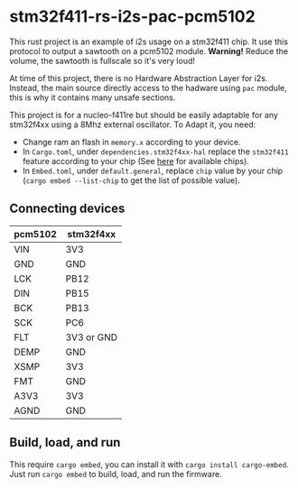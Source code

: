 # stm32f411-rs-i2s-pac-pcm5102

This rust project is an example of i2s usage on a stm32f411 chip. It use this
protocol to output a sawtooth on a pcm5102 module. **Warning!** Reduce the
volume, the sawtooth is fullscale so it's very loud!

At time of this project, there is no Hardware Abstraction Layer for i2s.
Instead, the main source directly access to the hadware using `pac` module,
this is why it contains many unsafe sections.

This project is for a nucleo-f411re but should be easily adaptable for any
stm32f4xx using a 8Mhz external oscillator. To Adapt it, you need:
 - Change ram an flash in `memory.x` according to your device.
 - In `Cargo.toml`, under `dependencies.stm32f4xx-hal` replace the `stm32f411`
   feature according to your chip (See
[here](https://crates.io/crates/stm32f4xx-hal) for available chips).
 - In `Embed.toml`, under `default.general`, replace `chip` value by your chip
   (`cargo embed --list-chip` to get the list of possible value).

## Connecting devices

| pcm5102 | stm32f4xx  |
|---------|------------|
| VIN     | 3V3        |
| GND     | GND        |
| LCK     | PB12       |
| DIN     | PB15       |
| BCK     | PB13       |
| SCK     | PC6        |
| FLT     | 3V3 or GND |
| DEMP    | GND        |
| XSMP    | 3V3        |
| FMT     | GND        |
| A3V3    | 3V3        |
| AGND    | GND        |


## Build, load, and run

This require `cargo embed`, you can install it with `cargo install cargo-embed`.
Just run `cargo embed` to build, load, and run the firmware.

